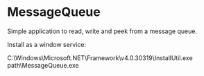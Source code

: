 # MessageQueue

Simple application to read, write and peek from a message queue.

Install as a window service:

 C:\Windows\Microsoft.NET\Framework\v4.0.30319\InstallUtil.exe  path\MessageQueue.exe
